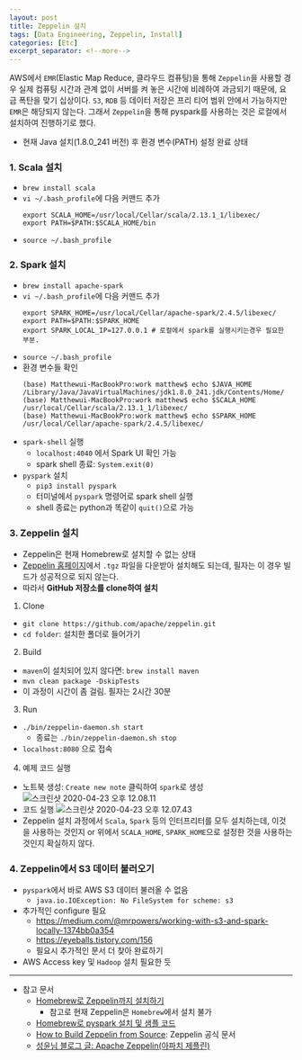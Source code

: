 ```yaml
---
layout: post
title: Zeppelin 설치
tags: [Data Engineering, Zeppelin, Install]
categories: [Etc]
excerpt_separator: <!--more-->
---
```

AWS에서 `EMR`(Elastic Map Reduce, 클라우드 컴퓨팅)을 통해 `Zeppelin`을 사용할 경우 실제 컴퓨팅 시간과 관계 없이 서버를 켜 놓은 시간에 비례하여 과금되기 때문에, 요금 폭탄을 맞기 십상이다.<!--more--> `S3`, `RDB` 등 데이터 저장은 프리 티어 범위 안에서 가능하지만 `EMR`은 해당되지 않는다. 그래서 `Zeppelin`을 통해 pyspark를 사용하는 것은 로컬에서 설치하여 진행하기로 했다.
- 현재 Java 설치(1.8.0_241 버전) 후 환경 변수(PATH) 설정 완료 상태

### 1. Scala 설치
- `brew install scala`
- `vi ~/.bash_profile`에 다음 커맨드 추가
  ```
  export SCALA_HOME=/usr/local/Cellar/scala/2.13.1_1/libexec/
  export PATH=$PATH:$SCALA_HOME/bin
  ```
- `source ~/.bash_profile`

### 2. Spark 설치
- `brew install apache-spark`
- `vi ~/.bash_profile`에 다음 커맨드 추가
  ```
  export SPARK_HOME=/usr/local/Cellar/apache-spark/2.4.5/libexec/
  export PATH=$PATH:$SPARK_HOME
  export SPARK_LOCAL_IP=127.0.0.1 # 로컬에서 spark를 실행시키는경우 필요한 부분.
  ```
- `source ~/.bash_profile`
- 환경 변수들 확인
  ```
  (base) Matthewui-MacBookPro:work matthew$ echo $JAVA_HOME
  /Library/Java/JavaVirtualMachines/jdk1.8.0_241.jdk/Contents/Home/
  (base) Matthewui-MacBookPro:work matthew$ echo $SCALA_HOME
  /usr/local/Cellar/scala/2.13.1_1/libexec/
  (base) Matthewui-MacBookPro:work matthew$ echo $SPARK_HOME
  /usr/local/Cellar/apache-spark/2.4.5/libexec/
  ```
- `spark-shell` 실행
  - `localhost:4040` 에서 Spark UI 확인 가능
  - spark shell 종료: `System.exit(0)`
- `pyspark` 설치
  - `pip3 install pyspark`
  - 터미널에서 `pyspark` 명령어로 spark shell 실행
  - shell 종료는 python과 똑같이 `quit()`으로 가능

### 3. Zeppelin 설치
- Zeppelin은 현재 Homebrew로 설치할 수 없는 상태
- [Zeppelin 홈페이지](https://zeppelin.apache.org/download.html)에서 `.tgz` 파일을 다운받아 설치해도 되는데, 필자는 이 경우 빌드가 성공적으로 되지 않는다.
- 따라서 **GitHub 저장소를 clone하여 설치**

1. Clone
  - `git clone https://github.com/apache/zeppelin.git`
  - `cd folder`: 설치한 폴더로 들어가기
2. Build
  - `maven`이 설치되어 있지 않다면: `brew install maven`
  - `mvn clean package -DskipTests`
  - 이 과정이 시간이 좀 걸림. 필자는 2시간 30분
3. Run
  - `./bin/zeppelin-daemon.sh start`
    - 종료는 `./bin/zeppelin-daemon.sh stop`
  - `localhost:8080` 으로 접속
4. 예제 코드 실행
  - 노트북 생성: `Create new note` 클릭하여 `spark`로 생성
    ![스크린샷 2020-04-23 오후 12.08.11](https://i.imgur.com/73u7ljL.png)
  - 코드 실행
    ![스크린샷 2020-04-23 오후 12.07.43](https://i.imgur.com/LBTc8w9.png)
- Zeppelin 설치 과정에서 `Scala`, `Spark` 등의 인터프리터를 모두 설치하는데, 이것을 사용하는 것인지 or 위에서 `SCALA_HOME`, `SPARK_HOME`으로 설정한 것을 사용하는 것인지 확실하지 않다.

### 4. Zeppelin에서 S3 데이터 불러오기
- `pyspark`에서 바로 AWS S3 데이터 불러올 수 없음
  - `java.io.IOException: No FileSystem for scheme: s3`
- 추가적인 configure 필요
  - https://medium.com/@mrpowers/working-with-s3-and-spark-locally-1374bb0a354
  - https://eyeballs.tistory.com/156
  - 필요시 추가적인 문서 더 찾아 완료하기
- AWS Access key 및 `Hadoop` 설치 필요한 듯

---
- 참고 문서
  - [Homebrew로 Zeppelin까지 설치하기](https://swalloow.github.io/spark-zeppelin-install)
    - 참고로 현재 Zeppelin은 `Homebrew`에서 설치 불가
  - [Homebrew로 pyspark 설치 및 샘플 코드](http://sanghun.xyz/2017/12/mac-apche-spark-%EC%84%A4%EC%B9%98/)
  - [How to Build Zeppelin from Source](https://zeppelin.apache.org/docs/latest/setup/basics/how_to_build.html): Zeppelin 공식 문서
  - [성윤님 블로그 글: Apache Zeppelin(아파치 제플린)](https://zzsza.github.io/data/2018/06/02/apache-zeppelin/)
